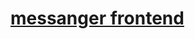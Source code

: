 # [messanger frontend](https://github.com/netology-code/ahj-homeworks/blob/simplification/sse-ws/README.md)

